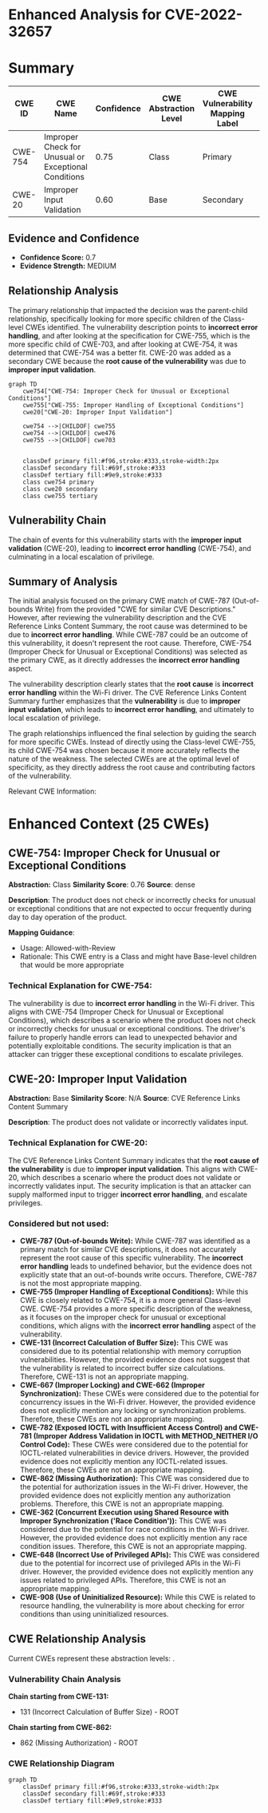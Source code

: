 # Enhanced Analysis for CVE-2022-32657

# Summary
| CWE ID | CWE Name | Confidence | CWE Abstraction Level | CWE Vulnerability Mapping Label | CWE-Vulnerability Mapping Notes |
|---|---|---|---|---|---|
| CWE-754 | Improper Check for Unusual or Exceptional Conditions | 0.75 | Class | Primary | Allowed-with-Review |
| CWE-20 | Improper Input Validation | 0.60 | Base | Secondary | Allowed |

## Evidence and Confidence

*   **Confidence Score:** 0.7
*   **Evidence Strength:** MEDIUM

## Relationship Analysis
The primary relationship that impacted the decision was the parent-child relationship, specifically looking for more specific children of the Class-level CWEs identified. The vulnerability description points to **incorrect error handling**, and after looking at the specification for CWE-755, which is the more specific child of CWE-703, and after looking at CWE-754, it was determined that CWE-754 was a better fit. CWE-20 was added as a secondary CWE because the **root cause of the vulnerability** was due to **improper input validation**.

```mermaid
graph TD
    cwe754["CWE-754: Improper Check for Unusual or Exceptional Conditions"]
    cwe755["CWE-755: Improper Handling of Exceptional Conditions"]
    cwe20["CWE-20: Improper Input Validation"]
    
    cwe754 -->|CHILDOF| cwe755
    cwe754 -->|CHILDOF| cwe476
    cwe755 -->|CHILDOF| cwe703

    
    classDef primary fill:#f96,stroke:#333,stroke-width:2px
    classDef secondary fill:#69f,stroke:#333
    classDef tertiary fill:#9e9,stroke:#333
    class cwe754 primary
    class cwe20 secondary
    class cwe755 tertiary
```

## Vulnerability Chain
The chain of events for this vulnerability starts with the **improper input validation** (CWE-20), leading to **incorrect error handling** (CWE-754), and culminating in a local escalation of privilege.

## Summary of Analysis
The initial analysis focused on the primary CWE match of CWE-787 (Out-of-bounds Write) from the provided "CWE for similar CVE Descriptions." However, after reviewing the vulnerability description and the CVE Reference Links Content Summary, the root cause was determined to be due to **incorrect error handling**. While CWE-787 could be an outcome of this vulnerability, it doesn't represent the root cause. Therefore, CWE-754 (Improper Check for Unusual or Exceptional Conditions) was selected as the primary CWE, as it directly addresses the **incorrect error handling** aspect.

The vulnerability description clearly states that the **root cause** is **incorrect error handling** within the Wi-Fi driver. The CVE Reference Links Content Summary further emphasizes that the **vulnerability** is due to **improper input validation**, which leads to **incorrect error handling**, and ultimately to local escalation of privilege.

The graph relationships influenced the final selection by guiding the search for more specific CWEs. Instead of directly using the Class-level CWE-755, its child CWE-754 was chosen because it more accurately reflects the nature of the weakness. The selected CWEs are at the optimal level of specificity, as they directly address the root cause and contributing factors of the vulnerability.

Relevant CWE Information:

# Enhanced Context (25 CWEs)

## CWE-754: Improper Check for Unusual or Exceptional Conditions
**Abstraction:** Class
**Similarity Score**: 0.76
**Source**: dense

**Description**:
The product does not check or incorrectly checks for unusual or exceptional conditions that are not expected to occur frequently during day to day operation of the product.

**Mapping Guidance**:
- Usage: Allowed-with-Review
- Rationale: This CWE entry is a Class and might have Base-level children that would be more appropriate

### Technical Explanation for CWE-754:
The vulnerability is due to **incorrect error handling** in the Wi-Fi driver. This aligns with CWE-754 (Improper Check for Unusual or Exceptional Conditions), which describes a scenario where the product does not check or incorrectly checks for unusual or exceptional conditions. The driver's failure to properly handle errors can lead to unexpected behavior and potentially exploitable conditions. The security implication is that an attacker can trigger these exceptional conditions to escalate privileges.

## CWE-20: Improper Input Validation
**Abstraction:** Base
**Similarity Score**: N/A
**Source**: CVE Reference Links Content Summary

**Description**:
The product does not validate or incorrectly validates input.

### Technical Explanation for CWE-20:
The CVE Reference Links Content Summary indicates that the **root cause of the vulnerability** is due to **improper input validation**. This aligns with CWE-20, which describes a scenario where the product does not validate or incorrectly validates input. The security implication is that an attacker can supply malformed input to trigger **incorrect error handling**, and escalate privileges.

### Considered but not used:

*   **CWE-787 (Out-of-bounds Write):** While CWE-787 was identified as a primary match for similar CVE descriptions, it does not accurately represent the root cause of this specific vulnerability. The **incorrect error handling** leads to undefined behavior, but the evidence does not explicitly state that an out-of-bounds write occurs. Therefore, CWE-787 is not the most appropriate mapping.
*   **CWE-755 (Improper Handling of Exceptional Conditions):** While this CWE is closely related to CWE-754, it is a more general Class-level CWE. CWE-754 provides a more specific description of the weakness, as it focuses on the improper check for unusual or exceptional conditions, which aligns with the **incorrect error handling** aspect of the vulnerability.
*   **CWE-131 (Incorrect Calculation of Buffer Size):** This CWE was considered due to its potential relationship with memory corruption vulnerabilities. However, the provided evidence does not suggest that the vulnerability is related to incorrect buffer size calculations. Therefore, CWE-131 is not an appropriate mapping.
*   **CWE-667 (Improper Locking) and CWE-662 (Improper Synchronization):** These CWEs were considered due to the potential for concurrency issues in the Wi-Fi driver. However, the provided evidence does not explicitly mention any locking or synchronization problems. Therefore, these CWEs are not an appropriate mapping.
*   **CWE-782 (Exposed IOCTL with Insufficient Access Control) and CWE-781 (Improper Address Validation in IOCTL with METHOD_NEITHER I/O Control Code):** These CWEs were considered due to the potential for IOCTL-related vulnerabilities in device drivers. However, the provided evidence does not explicitly mention any IOCTL-related issues. Therefore, these CWEs are not an appropriate mapping.
*   **CWE-862 (Missing Authorization):** This CWE was considered due to the potential for authorization issues in the Wi-Fi driver. However, the provided evidence does not explicitly mention any authorization problems. Therefore, this CWE is not an appropriate mapping.
*   **CWE-362 (Concurrent Execution using Shared Resource with Improper Synchronization ('Race Condition')):** This CWE was considered due to the potential for race conditions in the Wi-Fi driver. However, the provided evidence does not explicitly mention any race condition issues. Therefore, this CWE is not an appropriate mapping.
*   **CWE-648 (Incorrect Use of Privileged APIs):** This CWE was considered due to the potential for incorrect use of privileged APIs in the Wi-Fi driver. However, the provided evidence does not explicitly mention any issues related to privileged APIs. Therefore, this CWE is not an appropriate mapping.
*   **CWE-908 (Use of Uninitialized Resource):** While this CWE is related to resource handling, the vulnerability is more about checking for error conditions than using uninitialized resources.


## CWE Relationship Analysis

Current CWEs represent these abstraction levels: .


### Vulnerability Chain Analysis

**Chain starting from CWE-131:**
- 131 (Incorrect Calculation of Buffer Size) - ROOT


**Chain starting from CWE-862:**
- 862 (Missing Authorization) - ROOT



### CWE Relationship Diagram

```mermaid
graph TD
    classDef primary fill:#f96,stroke:#333,stroke-width:2px
    classDef secondary fill:#69f,stroke:#333
    classDef tertiary fill:#9e9,stroke:#333
```